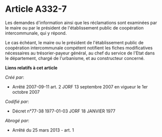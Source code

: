 # Article A332-7

Les demandes d'information ainsi que les réclamations sont examinées par le maire ou par le président de l'établissement
public de coopération intercommunale, qui y répond.

Le cas échéant, le maire ou le président de l'établissement public de coopération intercommunale compétent notifient les
fiches modificatives nécessaires au trésorier-payeur général, au chef du service de l'Etat dans le département, chargé de
l'urbanisme, et au constructeur concerné.

**Liens relatifs à cet article**

_Créé par_:

  - Arrêté 2007-09-11 art. 2 JORF 13 septembre 2007 en vigueur le 1er octobre 2007

_Codifié par_:

  - Décret n°77-38 1977-01-03 JORF 18 JANVIER 1977

_Abrogé par_:

  - Arrêté du 25 mars 2013 - art. 1
